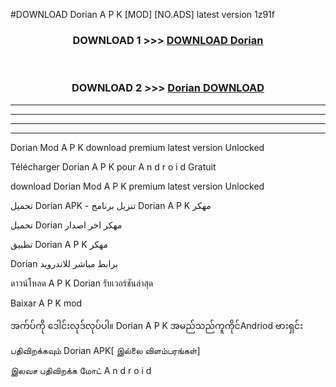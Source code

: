 #DOWNLOAD Dorian  A P K [MOD] [NO.ADS] latest version 1z91f



<div align="center">

<h3>DOWNLOAD 1 >>> <a href="https://teeasianyam.web.app?sq=Dorian ">DOWNLOAD Dorian  </a></h3><br>

<h3>DOWNLOAD 2 >>> <a href="https://teeasianyam.web.app?sq=Dorian  ">Dorian   DOWNLOAD </a></h3>

</div>


----------------------------------------------------------

----------------------------------------------------------

----------------------------------------------------------

----------------------------------------------------------


Dorian   Mod A P K download premium latest version Unlocked

Télécharger Dorian   A P K pour A n d r o i d Gratuit

download Dorian   Mod A P K premium latest version Unlocked

تحميل Dorian   APK - تنزيل برنامج Dorian   A P K مهكر

تحميل Dorian   مهكر اخر اصدار

تطبيق Dorian   A P K مهكر

Dorian   برابط مباشر للاندرويد

ดาวน์โหลด A P K Dorian   รับเวอร์ชันล่าสุด

Baixar A P K mod

အက်ပ်ကို ဒေါင်းလုဒ်လုပ်ပါ။ Dorian   A P K အမည်သည်ကူကိုင်Andriod ဗားရှင်း

பதிவிறக்கவும் Dorian   APK[ இல்லை விளம்பரங்கள்] 
 
இலவச பதிவிறக்க மோட் A n d r o i d



